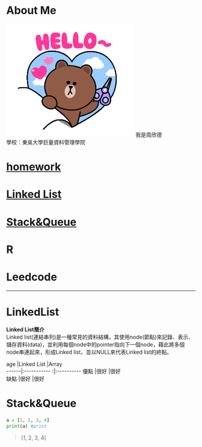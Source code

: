 # About Me
<img src='tenor.gif'>
我是周欣德</br>
學校：東吳大學巨量資料管理學院


# [homework](https://github.com/ChouHsinTe1010/DSA2019/tree/master/homework)
# [Linked List](#LinkedList) 
# [Stack&Queue](#Stack&Queue)
# R
# Leedcode 
----------
# **LinkedList**
**Linked List簡介**</br>
Linked list(連結串列)是一種常見的資料結構，其使用node(節點)來記錄、表示、儲存資料(data)，並利用每個node中的pointer指向下一個node，藉此將多個node串連起來，形成Linked list，並以NULL來代表Linked list的終點。

age   |Linked List   |Array       
------|:----------- :|:----------
優點   |很好          |很好         
缺點   |很好          |很好         


# **Stack&Queue**


```python
a = [1, 2, 3, 4]
print(a) #print
```
> [1, 2, 3, 4]
